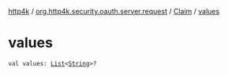 [http4k](../../index.md) / [org.http4k.security.oauth.server.request](../index.md) / [Claim](index.md) / [values](./values.md)

# values

`val values: `[`List`](https://kotlinlang.org/api/latest/jvm/stdlib/kotlin.collections/-list/index.html)`<`[`String`](https://kotlinlang.org/api/latest/jvm/stdlib/kotlin/-string/index.html)`>?`